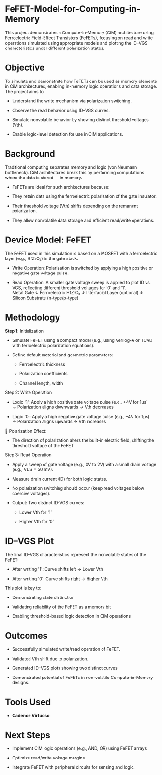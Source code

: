 # FeFET-Model-for-Computing-in-Memory
This project demonstrates a Compute-in-Memory (CiM) architecture using Ferroelectric Field-Effect Transistors (FeFETs), focusing on read and write operations simulated using appropriate models and plotting the ID–VGS characteristics under different polarization states.

# Objective
To simulate and demonstrate how FeFETs can be used as memory elements in CiM architectures, enabling in-memory logic operations and data storage. The project aims to: <br>

- Understand the write mechanism via polarization switching. <br>

- Observe the read behavior using ID–VGS curves. <br>

- Simulate nonvolatile behavior by showing distinct threshold voltages (Vth). <br>

- Enable logic-level detection for use in CiM applications. <br>

# Background
Traditional computing separates memory and logic (von Neumann bottleneck). CiM architectures break this by performing computations where the data is stored — in memory. <br>

- FeFETs are ideal for such architectures because: <br>

- They retain data using the ferroelectric polarization of the gate insulator. <br>

- Their threshold voltage (Vth) shifts depending on the remanent polarization. <br>

- They allow nonvolatile data storage and efficient read/write operations. <br>

#  Device Model: FeFET
The FeFET used in this simulation is based on a MOSFET with a ferroelectric layer (e.g., HfZrO₂) in the gate stack. <br>

- Write Operation: Polarization is switched by applying a high positive or negative gate voltage pulse. <br>

- Read Operation: A smaller gate voltage sweep is applied to plot ID vs VGS, reflecting different threshold voltages for ‘0’ and ‘1’. <br>
Metal Gate
↓
Ferroelectric HfZrO₂
↓
Interfacial Layer (optional)
↓
Silicon Substrate (n-type/p-type)

# Methodology
**Step 1**: Initialization <br>
- Simulate FeFET using a compact model (e.g., using Verilog-A or TCAD with ferroelectric polarization equations). <br>

- Define default material and geometric parameters: <br>

  - Ferroelectric thickness <br>

  - Polarization coefficients <br>

  - Channel length, width <br>

Step 2: Write Operation <br>
- Logic '1': Apply a high positive gate voltage pulse (e.g., +4V for 1µs) <br>
   → Polarization aligns downwards → Vth decreases <br>

- Logic '0': Apply a high negative gate voltage pulse (e.g., –4V for 1µs) <br>
   → Polarization aligns upwards → Vth increases <br>

🧠 Polarization Effect: <br>
- The direction of polarization alters the built-in electric field, shifting the threshold voltage of the FeFET. <br>

Step 3: Read Operation <br>
- Apply a sweep of gate voltage (e.g., 0V to 2V) with a small drain voltage (e.g., VDS = 50 mV). <br>

- Measure drain current (ID) for both logic states. <br>

- No polarization switching should occur (keep read voltages below coercive voltages). <br>

- Output: Two distinct ID-VGS curves: <br>

   - Lower Vth for ‘1’ <br>

   - Higher Vth for ‘0’ <br>

# ID–VGS Plot
The final ID–VGS characteristics represent the nonvolatile states of the FeFET: <br>

- After writing '1': Curve shifts left → Lower Vth <br>

- After writing '0': Curve shifts right → Higher Vth <br>

This plot is key to: <br>

- Demonstrating state distinction <br>

- Validating reliability of the FeFET as a memory bit <br>

- Enabling threshold-based logic detection in CiM operations <br>

# Outcomes
- Successfully simulated write/read operation of FeFET. <br>

- Validated Vth shift due to polarization. <br>

- Generated ID–VGS plots showing two distinct curves. <br>

- Demonstrated potential of FeFETs in non-volatile Compute-in-Memory designs. <br>

# Tools Used
- **Cadence Virtuoso**

# Next Steps
- Implement CiM logic operations (e.g., AND, OR) using FeFET arrays. <br>

- Optimize read/write voltage margins. <br>

- Integrate FeFET with peripheral circuits for sensing and logic. <br>



